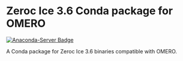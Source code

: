 # Zeroc Ice 3.6 Conda package for OMERO
[![Anaconda-Server Badge](https://anaconda.org/manics/zeroc-ice36/badges/version.svg)](https://anaconda.org/manics/zeroc-ice36)

A Conda package for Zeroc Ice 3.6 binaries compatible with OMERO.